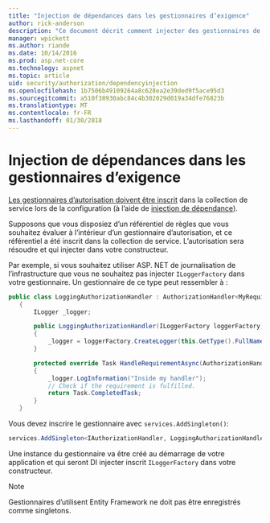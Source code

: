 ```yaml
---
title: "Injection de dépendances dans les gestionnaires d’exigence"
author: rick-anderson
description: "Ce document décrit comment injecter des gestionnaires de demande d’autorisation dans une application ASP.NET Core en utilisant l’injection de dépendance."
manager: wpickett
ms.author: riande
ms.date: 10/14/2016
ms.prod: asp.net-core
ms.technology: aspnet
ms.topic: article
uid: security/authorization/dependencyinjection
ms.openlocfilehash: 1b7506b49109264a8c628ea2e39ded9f5ace95d3
ms.sourcegitcommit: a510f38930abc84c4b302029d019a34dfe76823b
ms.translationtype: MT
ms.contentlocale: fr-FR
ms.lasthandoff: 01/30/2018
---
```

# <a name="dependency-injection-in-requirement-handlers"></a>Injection de dépendances dans les gestionnaires d’exigence

<a name="security-authorization-di"></a>

[Les gestionnaires d’autorisation doivent être inscrit](policies.md#handler-registration) dans la collection de service lors de la configuration (à l’aide de [injection de dépendance](../../fundamentals/dependency-injection.md#fundamentals-dependency-injection)).

Supposons que vous disposiez d’un référentiel de règles que vous souhaitez évaluer à l’intérieur d’un gestionnaire d’autorisation, et ce référentiel a été inscrit dans la collection de service. L’autorisation sera résoudre et qui injecter dans votre constructeur.

Par exemple, si vous souhaitez utiliser ASP. NET de journalisation de l’infrastructure que vous ne souhaitez pas injecter `ILoggerFactory` dans votre gestionnaire. Un gestionnaire de ce type peut ressembler à :

```csharp
public class LoggingAuthorizationHandler : AuthorizationHandler<MyRequirement>
   {
       ILogger _logger;

       public LoggingAuthorizationHandler(ILoggerFactory loggerFactory)
       {
           _logger = loggerFactory.CreateLogger(this.GetType().FullName);
       }

       protected override Task HandleRequirementAsync(AuthorizationHandlerContext context, MyRequirement requirement)
       {
           _logger.LogInformation("Inside my handler");
           // Check if the requirement is fulfilled.
           return Task.CompletedTask;
       }
   }
   ```

Vous devez inscrire le gestionnaire avec `services.AddSingleton()`:

```csharp
services.AddSingleton<IAuthorizationHandler, LoggingAuthorizationHandler>();
```

Une instance du gestionnaire va être créé au démarrage de votre application et qui seront DI injecter inscrit `ILoggerFactory` dans votre constructeur.

> [!NOTE]
> Gestionnaires d’utilisent Entity Framework ne doit pas être enregistrés comme singletons.
